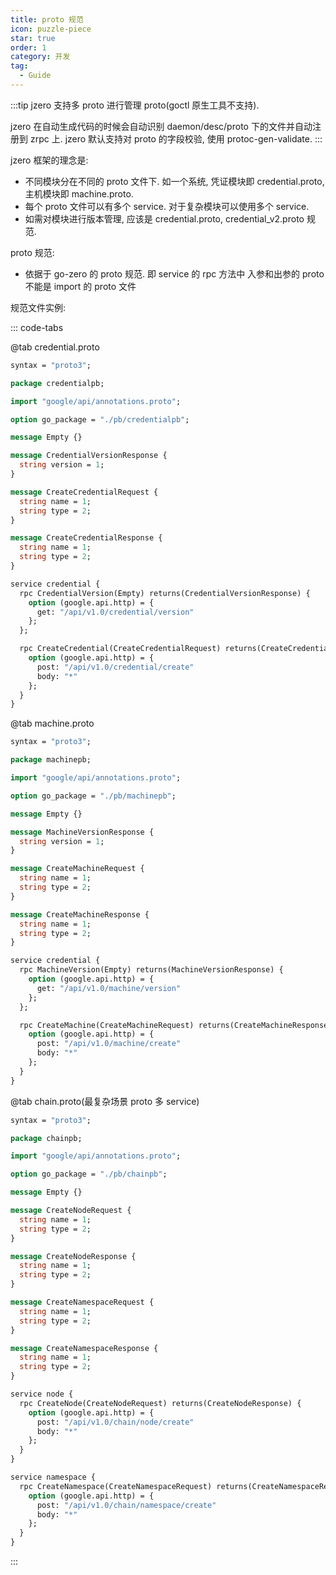 ```yaml
---
title: proto 规范
icon: puzzle-piece
star: true
order: 1
category: 开发
tag:
  - Guide
---
```


:::tip jzero 支持多 proto 进行管理 proto(goctl 原生工具不支持).

jzero 在自动生成代码的时候会自动识别 daemon/desc/proto 下的文件并自动注册到 zrpc 上.
jzero 默认支持对 proto 的字段校验, 使用 protoc-gen-validate.
:::

jzero 框架的理念是:

* 不同模块分在不同的 proto 文件下. 如一个系统, 凭证模块即 credential.proto, 主机模块即 machine.proto.
* 每个 proto 文件可以有多个 service. 对于复杂模块可以使用多个 service.
* 如需对模块进行版本管理, 应该是 credential.proto, credential_v2.proto 规范.

proto 规范:

* 依据于 go-zero 的 proto 规范. 即 service 的 rpc 方法中 入参和出参的 proto 不能是 import 的 proto 文件

规范文件实例:

::: code-tabs

@tab credential.proto

```protobuf
syntax = "proto3";

package credentialpb;

import "google/api/annotations.proto";

option go_package = "./pb/credentialpb";

message Empty {}

message CredentialVersionResponse {
  string version = 1;
}

message CreateCredentialRequest {
  string name = 1;
  string type = 2;
}

message CreateCredentialResponse {
  string name = 1;
  string type = 2;
}

service credential {
  rpc CredentialVersion(Empty) returns(CredentialVersionResponse) {
    option (google.api.http) = {
      get: "/api/v1.0/credential/version"
    };
  };

  rpc CreateCredential(CreateCredentialRequest) returns(CreateCredentialResponse) {
    option (google.api.http) = {
      post: "/api/v1.0/credential/create"
      body: "*"
    };
  }
}
```

@tab machine.proto

```protobuf
syntax = "proto3";

package machinepb;

import "google/api/annotations.proto";

option go_package = "./pb/machinepb";

message Empty {}

message MachineVersionResponse {
  string version = 1;
}

message CreateMachineRequest {
  string name = 1;
  string type = 2;
}

message CreateMachineResponse {
  string name = 1;
  string type = 2;
}

service credential {
  rpc MachineVersion(Empty) returns(MachineVersionResponse) {
    option (google.api.http) = {
      get: "/api/v1.0/machine/version"
    };
  };

  rpc CreateMachine(CreateMachineRequest) returns(CreateMachineResponse) {
    option (google.api.http) = {
      post: "/api/v1.0/machine/create"
      body: "*"
    };
  }
}
```

@tab chain.proto(最复杂场景 proto 多 service)

```protobuf
syntax = "proto3";

package chainpb;

import "google/api/annotations.proto";

option go_package = "./pb/chainpb";

message Empty {}

message CreateNodeRequest {
  string name = 1;
  string type = 2;
}

message CreateNodeResponse {
  string name = 1;
  string type = 2;
}

message CreateNamespaceRequest {
  string name = 1;
  string type = 2;
}

message CreateNamespaceResponse {
  string name = 1;
  string type = 2;
}

service node {
  rpc CreateNode(CreateNodeRequest) returns(CreateNodeResponse) {
    option (google.api.http) = {
      post: "/api/v1.0/chain/node/create"
      body: "*"
    };
  }
}

service namespace {
  rpc CreateNamespace(CreateNamespaceRequest) returns(CreateNamespaceResponse) {
    option (google.api.http) = {
      post: "/api/v1.0/chain/namespace/create"
      body: "*"
    };
  }
}
```
:::
